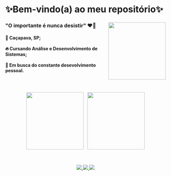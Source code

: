 # ✨Bem-vindo(a) ao meu repositório✨
  <div style="display: inline_block">
    <img align="right" src="https://cdn.discordapp.com/attachments/826526043917647912/875509340730195998/avatar.gif" height="180">
  <div>
    
 <h3 align="left">"O importante é nunca desistir" ❤️‍🔥</h3>
    
 <div style="display: inline_block">
   <p align="left"><h4>📌 Caçapava, SP; <br><br>
                 🔥 Cursando Análise e Desenvolvimento de Sistemas; <br><br>
                🎯 Em busca do constante desevolvimento pessoal. </h4>
  </left>
  </div>
 
   ##
   
<br>
<div> <p align="center"> 
  <img height="180em" src="https://github-readme-stats.vercel.app/api?username=madu-braga&show_icons=true&theme=dracula&include_all_commits=true&count_private=true"/> 
  &nbsp;    
  <img height="180em" src="https://github-readme-stats.vercel.app/api/top-langs/?username=madu-braga&layout=compact&langs_count=8&theme=dracula"/> 
</p><div>
<div> <br>
  <p align="center"> 
  <a href = "https://mail.google.com/mail/u/1/#inbox">
    <img src="https://img.shields.io/badge/-Gmail-%23EA4335?style=for-the-badge&logo=gmail&logoColor=white" target="_blank">
  </a>
  <a href="https://www.linkedin.com/in/maria-eduarda-macedo-braga-4663bb208/e" target="_blank">
    <img src="https://img.shields.io/badge/-LinkedIn-%230077B5?style=for-the-badge&logo=linkedin&logoColor=white" target="_blank"> 
  </a>
  <a href="https://www.instagram.com/_maria_2k03/?hl=pt-br" target="_blank">
    <img src="https://img.shields.io/badge/-Instagram-%23E4405F?style=for-the-badge&logo=instagram&logoColor=white" target="_blank"> 
    </a> 
</div>
